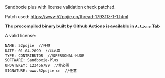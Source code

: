 Sandboxie plus with license validation check patched.

Patch used: https://www.52pojie.cn/thread-1793118-1-1.html

**The precompiled binary built by Github Actions is available in [`Actions` Tab](https://github.com/lyc8503/Sandboxie-crack/actions)**

A valid license:

```
NAME: 52pojie  //任意
DATE: 01.04.2099  //非必需
TYPE: CONTRIBUTOR  //或PERSONAL-HUGE
SOFTWARE: Sandboxie-Plus
UPDATEKEY: 123456789  //非必需
SIGNATURE: www.52pojie.cn  //任意
```